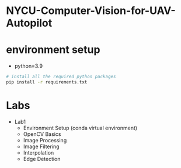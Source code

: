 # NYCU-Computer-Vision-for-UAV-Autopilot

# environment setup
* python=3.9
```bash
# install all the required python packages
pip install -r requirements.txt
```

# Labs 
- Lab1
    - Environment Setup (conda virtual environment)
    - OpenCV Basics
    - Image Processing
    - Image Filtering
    - Interpolation
    - Edge Detection

    